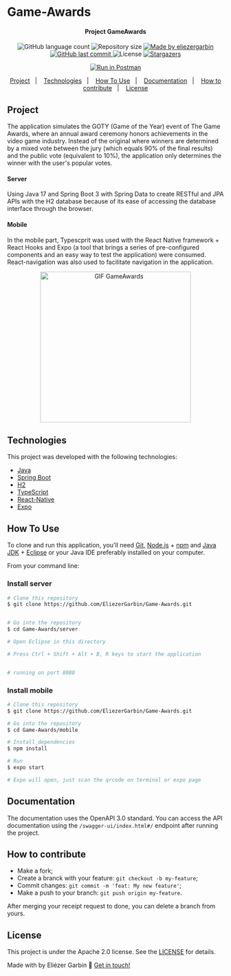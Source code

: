 # Game-Awards


<h4 align="center"> 
	 Project GameAwards
</h4>
<p align="center">
  <img alt="GitHub language count" src="https://img.shields.io/github/languages/count/EliezerGarbin/Game-Awards">

  <img alt="Repository size" src="https://img.shields.io/github/repo-size/EliezerGarbin/Game-Awards">
	
  <a href="https://www.linkedin.com/in/eliezergarbin/">
    <img alt="Made by eliezergarbin" src="https://img.shields.io/badge/made%20by-eliezergarbin-%2304D361">
  </a>

  <a href="https://github.com/EliezerGarbin/Game-Awards/commits/main">
    <img alt="GitHub last commit" src="https://img.shields.io/github/last-commit/EliezerGarbin/Game-Awards">
  </a>

  <img alt="License" src="https://img.shields.io/badge/License-Apache%202.0-brightgreen.svg">
   <a href="https://github.com/EliezerGarbin/Game-Awards/stargazers">
    <img alt="Stargazers" src="https://img.shields.io/github/stars/EliezerGarbin/Game-Awards?style=social">
  </a>
</p>
<p align="center">
<a href="https://app.getpostman.com/run-collection/513543c13b20fe5c4a44?action=collection%2Fimport"><img src="https://run.pstmn.io/button.svg" alt="Run in Postman"></a>
</p>

<p align="center">
  <a href="#project">Project</a>&nbsp;&nbsp;&nbsp;|&nbsp;&nbsp;&nbsp;
  <a href="#technologies">Technologies</a>&nbsp;&nbsp;&nbsp;|&nbsp;&nbsp;&nbsp;
  <a href="#how-to-use">How To Use</a>&nbsp;&nbsp;&nbsp;|&nbsp;&nbsp;&nbsp;
  <a href="#documentation">Documentation</a>&nbsp;&nbsp;&nbsp;|&nbsp;&nbsp;&nbsp;
  <a href="#how-to-contribute">How to contribute</a>&nbsp;&nbsp;&nbsp;|&nbsp;&nbsp;&nbsp;
  <a href="#license">License</a>
</p>


## Project
The application simulates the GOTY (Game of the Year) event of The Game Awards, where an annual award ceremony honors achievements in the video game industry.
Instead of the original where winners are determined by a mixed vote between the jury (which equals 90% of the final results) and the public vote (equivalent to 10%), the application only determines the winner with the user's popular votes.


#### Server 
Using Java 17 and Spring Boot 3 with Spring Data to create RESTful and JPA APIs with the H2 database because of its ease of accessing the database interface through the browser.

#### Mobile
In the mobile part, Typescprit was used with the React Native framework + React Hooks and Expo (a tool that brings a series of pre-configured components and an easy way to test the application) were consumed. React-navigation was also used to facilitate navigation in the application.

<p align="center">
    <img src="https://user-images.githubusercontent.com/59988262/207622474-e7ce7abb-7132-46ed-bd44-21ca752ed5cc.gif"  width="350" alt="GIF GameAwards" title="Example" />

</p>


## Technologies
This project was developed with the following technologies:

- [Java][java]
- [Spring Boot][spring]
- [H2][h2]
- [TypeScript][typescript]
- [React-Native][react-native]
- [Expo][expo]


## How To Use

To clone and run this application, you'll need [Git](https://git-scm.com), [Node.js][nodejs] + [npm][npm] and [Java JDK][javase] + [Eclipse][eclipse] or your Java IDE preferably installed on your computer.

From your command line:

### Install server

```bash
# Clone this repository
$ git clone https://github.com/EliezerGarbin/Game-Awards.git


# Go into the repository
$ cd Game-Awards/server

# Open Eclipse in this directory

# Press Ctrl + Shift + Alt + B, R keys to start the application


# running on port 8080
```

### Install mobile

```bash
# Clone this repository
$ git clone https://github.com/EliezerGarbin/Game-Awards.git

# Go into the repository
$ cd Game-Awards/mobile

# Install dependencies
$ npm install

# Run
$ expo start

# Expo will open, just scan the qrcode on terminal or expo page
```

## Documentation
The documentation uses the OpenAPI 3.0 standard. You can access the API documentation using the ``` /swagger-ui/index.html#/ ``` endpoint after running the project.


## How to contribute

- Make a fork;
- Create a branck with your feature: `git checkout -b my-feature`;
- Commit changes: `git commit -m 'feat: My new feature'`;
- Make a push to your branch: `git push origin my-feature`.

After merging your receipt request to done, you can delete a branch from yours.

## License

This project is under the Apache 2.0 license. See the [LICENSE](https://github.com/eliezergarbin/Game-Awards/blob/main/LICENSE) for details.


Made with by Eliézer Garbin :wave: [Get in touch!](https://www.linkedin.com/in/eliezergarbin/)

[java]: https://www.java.com/en/
[javase]: https://www.oracle.com/java/technologies/javase/jdk17-archive-downloads.html
[spring]: https://spring.io/projects/spring-boot
[eclipse]: https://www.eclipse.org/downloads/
[expo]: https://expo.io/
[react-native]: https://reactnative.dev/
[typescript]: https://www.typescriptlang.org/
[h2]: https://www.h2database.com/html/main.html
[npm]: https://www.npmjs.com/
[nodejs]: https://nodejs.org/
